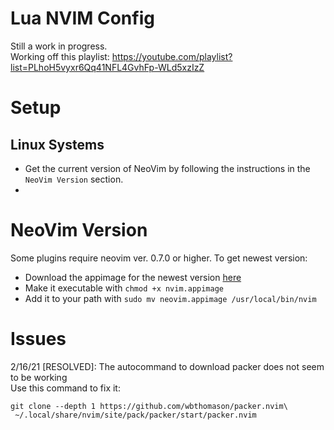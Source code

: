 # Lua NVIM Config
Still a work in progress.   
Working off this playlist: https://youtube.com/playlist?list=PLhoH5vyxr6Qq41NFL4GvhFp-WLd5xzIzZ

# Setup
## Linux Systems
* Get the current version of NeoVim by following the instructions in the `NeoVim Version` section.
* 
# NeoVim Version
Some plugins require neovim ver. 0.7.0 or higher. To get newest version:
* Download the appimage for the newest version [here](https://github.com/neovim/neovim/releases)
* Make it executable with `chmod +x nvim.appimage`
* Add it to your path with `sudo mv neovim.appimage /usr/local/bin/nvim`

# Issues
2/16/21 [RESOLVED]: The autocommand to download packer does not seem to be working  
Use this command to fix it:
```
git clone --depth 1 https://github.com/wbthomason/packer.nvim\
 ~/.local/share/nvim/site/pack/packer/start/packer.nvim
 ```
